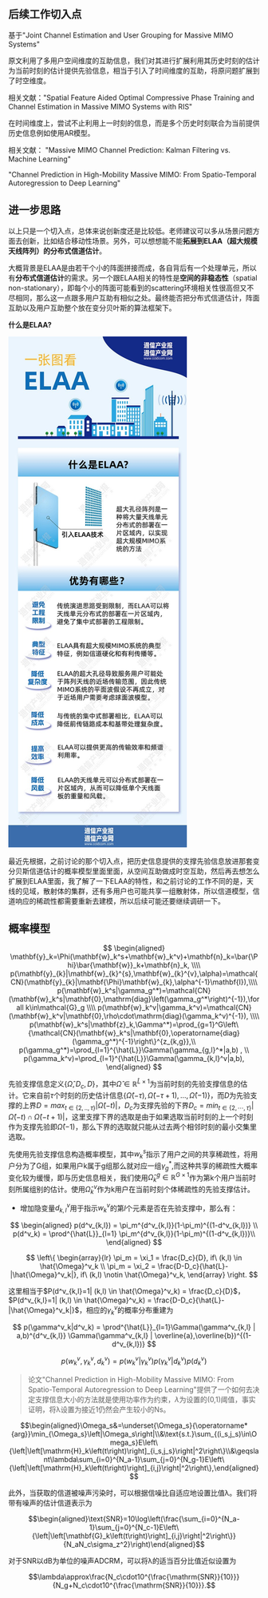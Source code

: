 ## 后续工作切入点

基于"Joint Channel Estimation and User Grouping for Massive MIMO Systems"

原文利用了多用户空间维度的互助信息，我们对其进行扩展利用其历史时刻的估计为当前时刻的估计提供先验信息，相当于引入了时间维度的互助，将原问题扩展到了时空维度。

相关文献："Spatial Feature Aided Optimal Compressive Phase Training and Channel Estimation in Massive MIMO Systems with RIS"

在时间维度上，尝试不止利用上一时刻的信息，而是多个历史时刻联合为当前提供历史信息例如使用AR模型。

相关文献：
"Massive MIMO Channel Prediction: Kalman Filtering vs. Machine Learning"

"Channel Prediction in High-Mobility Massive MIMO: From Spatio-Temporal Autoregression to Deep Learning"

## 进一步思路

以上只是一个切入点，总体来说创新度还是比较低。老师建议可以多从场景问题方面去创新，比如结合移动性场景。另外，可以想想能不能**拓展到ELAA（超大规模天线阵列）的分布式信道估计**。

大概背景是ELAA是由若干个小的阵面拼接而成，各自背后有一个处理单元，所以有**分布式信道估计**的需求。另一个跟ELAA相关的特性是**空间的非稳态性**（spatial non-stationary），即每个小的阵面可能看到的scattering环境相关性很高但又不尽相同，那么这一点跟多用户互助有相似之处。最终能否把分布式信道估计，阵面互助以及用户互助整个放在变分贝叶斯的算法框架下。

**什么是ELAA?**

![](image/20231106093632.png)

最近先根据，之前讨论的那个切入点，把历史信息提供的支撑先验信息放进那套变分贝斯信道估计的概率模型里面里面，从空间互助做成时空互助，然后再去想怎么扩展到ELAA里面，我了解了一下ELAA的特性，和之前讨论的工作不同的是，天线的见域，散射体的集群，还有多用户也可能共享一组散射体，所以信道模型，信道响应的稀疏性都需要重新去建模，所以后续可能还要继续调研一下。

## 概率模型

$$
    \begin{aligned}
        \mathbf{y}_k=\Phi(\mathbf{w}_k^s+\mathbf{w}_k^v)+\mathbf{n}_k=\bar{\Phi}\bar{\mathbf{w}}_k+\mathbf{n}_k, \\\\
        p(\mathbf{y}_{k}|\mathbf{w}_{k}^{s},\mathbf{w}_{k}^{v},\alpha)=\mathcal{CN}(\mathbf{y}_{k}|\mathbf{\Phi}\mathbf{w}_{k},\alpha^{-1}\mathbf{I}),\\\\
        p(\mathbf{w}_k^s|\gamma_g^*)=\mathcal{CN}(\mathbf{w}_k^s|\mathbf{0},\mathrm{diag}\left(\gamma_g^*\right)^{-1}),\forall k\in\mathcal{G}_g \\\\
        p(\mathbf{w}_k^v|\gamma_k^v)=\mathcal{CN}(\mathbf{w}_k^v|\mathbf{0},\rho\cdot\mathrm{diag}(\gamma_k^v)^{-1}), \\\\
        p(\mathbf{w}_k^s|\mathbf{z}_k,\Gamma^*)=\prod_{g=1}^G\left\{\mathcal{CN}(\mathbf{w}_k^s|\mathbf{0},\operatorname{diag}(\gamma_g^*)^{-1}\right\}^{z_{k,g}},\\
        p(\gamma_g^*)=\prod_{l=1}^{\hat{L}}\Gamma(\gamma_{g,l}^*|a,b) , \\
        p(\gamma_k^v)=\prod_{l=1}^{\hat{L}}\Gamma(\gamma_{k,l}^v|a,b),
    \end{aligned}
$$

先验支撑信息定义{$\hat{\Omega},D_c,D$}，其中$\hat{\Omega} \in \mathbb{R}^{\hat{L}\times 1}$为当前时刻的先验支撑信息的估计。它来自前$\tau$个时刻的历史估计信息$\{\hat{\Omega}(-\tau),\hat{\Omega}(-\tau+1),...,\hat{\Omega}(-1)\}$，而$D$为先验支撑的上界$D=max_{t\in\{2,..,\tau\}}|\hat{\Omega}(-t)|$，$D_c$为支撑先验的下界$D_c=min_{t\in\{2,\cdots,\tau\}}|\hat{\Omega}(-t)\cap \hat{\Omega}(-t+1)|$，这里支撑下界的选取是由于如果选取当前时刻的上一个时刻作为支撑先验即$\hat{\Omega}(-1)$，那么下界的选取就只能从过去两个相邻时刻的最小交集里选取。

先使用先验支撑信息构造概率模型，其中$w^s_k$指示了用户之间的共享稀疏性，将用户分为了G组，如果用户k属于g组那么就对应一组$\gamma^*_g$,而这种共享的稀疏性大概率变化较为缓慢，即与历史信息相关，我们使用$\hat{\Omega}^g_k \in \mathbb{R}^{G\times 1}$作为第k个用户当前时刻所属组别的估计。使用$\hat{\Omega}^v_k$作为k用户在当前时刻个体稀疏性的先验支撑估计。

- 增加隐变量$d^v_{k,l}$用于指示$w^v_k$的第$l$个元素是否在先验支撑中，那么有：

$$
    \begin{aligned}
        p(d^v_{k,l}) = \pi_m^{d^v_{k,l}}(1-\pi_m)^{(1-d^v_{k,l})} \\
        p(d^v_k) = \prod^{\hat{L}}_{l=1}  \pi_m^{d^v_{k,l}}(1-\pi_m)^{(1-d^v_{k,l})}\\
    \end{aligned}
$$

$$
    \left\{
             \begin{array}{lr}
             \pi_m = \xi_1 = \frac{D_c}{D}, if\ (k,l) \in \hat{\Omega}^v_k \\
             \pi_m = \xi_2 = \frac{D-D_c}{\hat{L}-|\hat{\Omega}^v_k|}, if\ (k,l) \notin \hat{\Omega}^v_k,  
             \end{array}
\right.
$$

这里相当于$P(d^v_{k,l}=1| (k,l) \in \hat{\Omega}^v_k) = \frac{D_c}{D}$，$P(d^v_{k,l}=1| (k,l) \in \hat{\Omega}^v_k) = \frac{D-D_c}{\hat{L}-|\hat{\Omega}^v_k|}$，相应的$\gamma^v_k$的概率分布重建为

$$
    p(\gamma^v_k|d^v_k) = \prod^{\hat{L}}_{l=1}\Gamma(\gamma^v_{k,l} | a,b)^{d^v_{k,l}} \Gamma(\gamma^v_{k,l} | \overline{a},\overline{b})^{(1-d^v_{k,l})}
$$

$$
    p(w^v_k , \gamma^v_k, d^v_k) = p(w^v_k | \gamma^v_k)p(\gamma^v_k|d^v_k)p(d^v_k)
$$


>论文"Channel Prediction in High-Mobility Massive MIMO: From Spatio-Temporal Autoregression to Deep Learning"提供了一个如何去决定支撑信息大小的方法就是使用功率作为约束，$\lambda$为设置的(0,1)阈值，事实证明，将λ设置为接近1仍然会产生较小的Ns。

$$\begin{aligned}\Omega_s&=\underset{\Omega_s}{\operatorname*{arg}}\min_{\Omega_s}\left|\Omega_s\right|\\&\text{s.t.}\sum_{(i_s,j_s)\in\Omega_s}E\left\{\left|\left[\mathrm{H}_k\left(t\right)\right]_{i_s,j_s}\right|^2\right\}\\&\geqslant\lambda\sum_{i=0}^{N_a-1}\sum_{j=0}^{N_g-1}E\left\{\left|\left[\mathrm{H}_k\left(t\right)\right]_{i,j}\right|^2\right\},\end{aligned}$$

此外，当获取的信道被噪声污染时，可以根据信噪比自适应地设置比值λ。我们将带有噪声的估计信道表示为

$$\begin{aligned}\text{SNR}=10\log\left(\frac{\sum_{i=0}^{N_a-1}\sum_{j=0}^{N_c-1}E\left\{\left|\left[\mathbf{G}_k\left(t\right)\right]_{i,j}\right|^2\right\}}{N_aN_c\sigma_z^2}\right)\end{aligned}$$

对于SNR以dB为单位的噪声ADCRM，可以将λ的适当百分比值近似设置为

$$\lambda\approx\frac{N_c\cdot10^{\frac{\mathrm{SNR}}{10}}}{N_g+N_c\cdot10^{\frac{\mathrm{SNR}}{10}}}.$$


